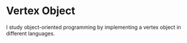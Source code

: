 # Vertex Object
I study object-oriented programming by implementing a vertex object in different languages.
